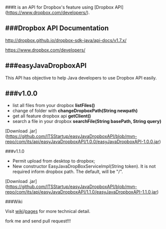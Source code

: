 ###It is an API for Dropbox's feature using [Dropbox API] (https://www.dropbox.com/developers/).  

###Dropbox API Documentation 
---------------------

http://dropbox.github.io/dropbox-sdk-java/api-docs/v1.7.x/


https://www.dropbox.com/developers/

###easyJavaDropboxAPI
--------------------
This API has objective to help Java developers to use Dropbox API easily.

###v1.0.0
--------------------

* list all files from your dropbox **listFiles()**
* change of folder with **changeDropboxPath(String newpath)**
* get all feature dropbox api **getClient()**
* search a file in your dropbox **searchFile(String basePath, String query)**

[Download .jar] (https://github.com/ITSStartup/easyJavaDropboxAPI/blob/mvn-repo/com/its/api/easyJavaDropboxAPI/1.0.0/easyJavaDropboxAPI-1.0.0.jar)

###v1.1.0 

* Permit upload from desktop to dropbox; 
* New constructor EasyJavaDropBoxServiceImpl(String token). It is not required inform dropbox path. The default, will be "/".

[Download .jar] (https://github.com/ITSStartup/easyJavaDropboxAPI/blob/mvn-repo/com/its/api/easyJavaDropboxAPI/1.1.0/easyJavaDropboxAPI-1.1.0.jar)

###Wiki 

Visit [wiki](https://github.com/ITSStartup/easyJavaDropboxAPI/wiki)/[pages](https://github.com/ITSStartup/easyJavaDropboxAPI/wiki/_pages) for more technical detail. 


fork me and send pull request!!!




